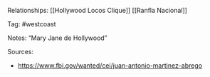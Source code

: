 
Relationships:
[[Hollywood Locos Clique]]
[[Ranfla Nacional]]

Tag: #westcoast 

Notes:
“Mary Jane de Hollywood”

Sources:
- https://www.fbi.gov/wanted/cei/juan-antonio-martinez-abrego
